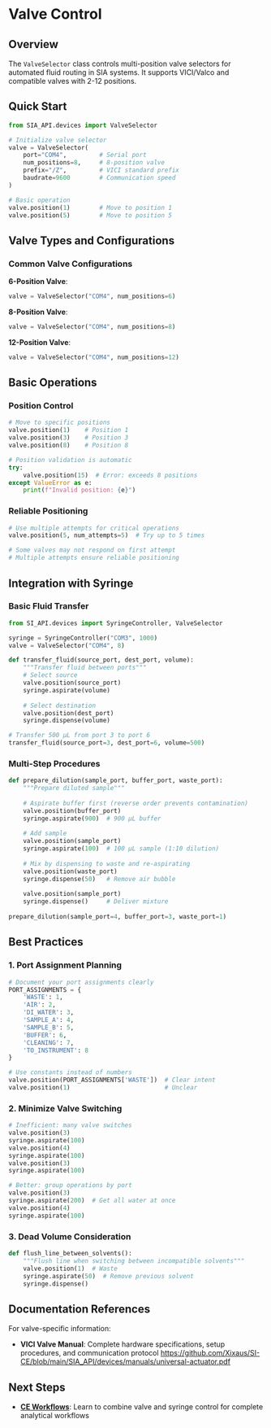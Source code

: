 # Valve Control

## Overview

The `ValveSelector` class controls multi-position valve selectors for automated fluid routing in SIA systems. It supports VICI/Valco and compatible valves with 2-12 positions.

## Quick Start

```python
from SIA_API.devices import ValveSelector

# Initialize valve selector
valve = ValveSelector(
    port="COM4",         # Serial port
    num_positions=8,     # 8-position valve
    prefix="/Z",         # VICI standard prefix
    baudrate=9600        # Communication speed
)

# Basic operation
valve.position(1)        # Move to position 1
valve.position(5)        # Move to position 5
```

## Valve Types and Configurations

### Common Valve Configurations

**6-Position Valve**:
```python
valve = ValveSelector("COM4", num_positions=6)
```

**8-Position Valve**:
```python
valve = ValveSelector("COM4", num_positions=8)
```

**12-Position Valve**:
```python
valve = ValveSelector("COM4", num_positions=12)
```

## Basic Operations

### Position Control

```python
# Move to specific positions
valve.position(1)    # Position 1
valve.position(3)    # Position 3
valve.position(8)    # Position 8

# Position validation is automatic
try:
    valve.position(15)  # Error: exceeds 8 positions
except ValueError as e:
    print(f"Invalid position: {e}")
```

### Reliable Positioning

```python
# Use multiple attempts for critical operations
valve.position(5, num_attempts=5)  # Try up to 5 times

# Some valves may not respond on first attempt
# Multiple attempts ensure reliable positioning
```

## Integration with Syringe

### Basic Fluid Transfer

```python
from SI_API.devices import SyringeController, ValveSelector

syringe = SyringeController("COM3", 1000)
valve = ValveSelector("COM4", 8)

def transfer_fluid(source_port, dest_port, volume):
    """Transfer fluid between ports"""
    # Select source
    valve.position(source_port)
    syringe.aspirate(volume)
    
    # Select destination
    valve.position(dest_port)
    syringe.dispense(volume)

# Transfer 500 µL from port 3 to port 6
transfer_fluid(source_port=3, dest_port=6, volume=500)
```

### Multi-Step Procedures

```python
def prepare_dilution(sample_port, buffer_port, waste_port):
    """Prepare diluted sample"""
    
    # Aspirate buffer first (reverse order prevents contamination)
    valve.position(buffer_port)
    syringe.aspirate(900)  # 900 µL buffer
    
    # Add sample
    valve.position(sample_port)  
    syringe.aspirate(100)  # 100 µL sample (1:10 dilution)
    
    # Mix by dispensing to waste and re-aspirating
    valve.position(waste_port)
    syringe.dispense(50)   # Remove air bubble
    
    valve.position(sample_port)
    syringe.dispense()     # Deliver mixture
    
prepare_dilution(sample_port=4, buffer_port=3, waste_port=1)
```

## Best Practices

### 1. Port Assignment Planning
```python
# Document your port assignments clearly
PORT_ASSIGNMENTS = {
    'WASTE': 1,
    'AIR': 2,
    'DI_WATER': 3, 
    'SAMPLE_A': 4,
    'SAMPLE_B': 5,
    'BUFFER': 6,
    'CLEANING': 7,
    'TO_INSTRUMENT': 8
}

# Use constants instead of numbers
valve.position(PORT_ASSIGNMENTS['WASTE'])  # Clear intent
valve.position(1)                          # Unclear
```

### 2. Minimize Valve Switching
```python
# Inefficient: many valve switches
valve.position(3)
syringe.aspirate(100)
valve.position(4) 
syringe.aspirate(100)
valve.position(3)
syringe.aspirate(100)

# Better: group operations by port
valve.position(3)
syringe.aspirate(200)  # Get all water at once
valve.position(4)
syringe.aspirate(100)
```

### 3. Dead Volume Consideration
```python
def flush_line_between_solvents():
    """Flush line when switching between incompatible solvents"""
    valve.position(1)  # Waste
    syringe.aspirate(50)  # Remove previous solvent
    syringe.dispense()
```

## Documentation References

For valve-specific information:

- **VICI Valve Manual**: Complete hardware specifications, setup procedures, and communication protocol https://github.com/Xixaus/SI-CE/blob/main/SIA_API/devices/manuals/universal-actuator.pdf


## Next Steps

- **[CE Workflows](ce-workflows.md)**: Learn to combine valve and syringe control for complete analytical workflows